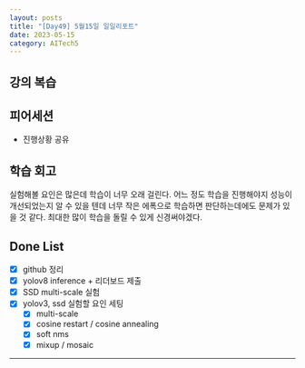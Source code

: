 ```yaml
---
layout: posts
title: "[Day49] 5월15일 일일리포트"
date: 2023-05-15
category: AITech5
---
```


## 강의 복습

## 피어세션

- 진행상황 공유

## 학습 회고

실험해볼 요인은 많은데 학습이 너무 오래 걸린다. 어느 정도 학습을 진행해야지 성능이 개선되었는지 알 수 있을 텐데 너무 작은 에폭으로 학습하면 판단하는데에도 문제가 있을 것 같다. 최대한 많이 학습을 돌릴 수 있게 신경써야겠다.

## Done List

- [x]  github 정리
- [x]  yolov8 inference + 리더보드 제출
- [x]  SSD multi-scale 실험
- [x]  yolov3, ssd 실험할 요인 세팅
    - [x]  multi-scale
    - [x]  cosine restart / cosine annealing
    - [x]  soft nms
    - [x]  mixup / mosaic

---
